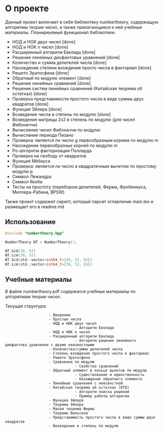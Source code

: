# О проекте

Данный проект включает в себя библиотеку numbertheory, содержащую алгоритмы теории чисел, а также прилагающиеся к ней учебные материалы.
Планириуемый функционал библиотеки:
<ul>
  <li>НОД и НОК двух чисел [done]</li>
  <li>НОД и НОК n чисел [done]</li>
  <li>Расширенный алгоритм Евклида [done]</li>
  <li>Решение линейных диофантовых уравнений [done]</li>
  <li>Количество и сумма делителей числа [done]</li>
  <li>Нахождение степени вхождения просто числа в факториал [done]</li>
  <li>Решето Эратосфена [done]</li>
  <li>Обратный по модулю элемент [done]</li>
  <li>Решение линейных сравнений [done]</li>
  <li>Решение систем линейных сравнений (Китайская теорема об остатках) [done]</li>
  <li>Проверка представимости простого числа в виде суммы двух квадратов [done]</li>
  <li>Функция Эйлера [done]</li>
  <li>Возведение числа в степень по модулю [done]</li>
  <li>Возведение матрицы 2x2 в степень по модулю (для чисел Фибоначчи)</li>
  <li>Вычисление чисел Фибоначчи по модулю</li>
  <li>Вычисление периода Пизано</li>
  <li>Проверка: является ли число g первообразным корнем по модулю m</li>
  <li>Нахождение первообразных корней по модулю m</li>
  <li>Ро-алгоритм факторизации Полларда</li>
  <li>Проверка на свободу от квадратов</li>
  <li>Функция Мёбиуса</li>
  <li>Проверка: является ли число a квадратичным вычетом по простому модулю p</li>
  <li>Символ Лежандра</li>
  <li>Символ Якоби</li>
  <li>Тесты на простоту (перебором делителей, Ферма, Фробениуса, Миллера-Рабина, BPSW)</li>
</ul>

Также проект содержит скрипт, который парсит оглавление main.tex и размещает его в readme.md

## Использование

```c
#include "numbertheory.hpp"

NumberTheory NT = NumberTheory();

NT.Gcd(39, 52)
NT.Lcm(39, 52)
NT.Gcd(std::vector<int64_t>{39, 52, 65})
NT.Lcm(std::vector<int64_t>{39, 52, 65})
```

## Учебные материалы

В файле numbertheory.pdf содержатся учебные материалы по алгоритмам теории чисел.

Текущая структура:

                        - Введение
                        - Простые числа
                        - НОД и НОК двух чисел
                                    - Алгоритм Евклида
                        - НОД и НОК n чисел
                        - Расширенный алгоритм Евклида
                                    - Алгоритм решения линейного диофантова уравнения с двумя неизвестными
                        - Количество/сумма делителей числа
                        - Степень вхождения простого числа в факториал
                        - Решето Эратосфена
                        - Сравнения по модулю
                                    - Свойства сравнений
                        - Обратный элемент в кольце вычетов по модулю
                                    - Существование и единственность
                                    - Нахождение обратного элемента
                        - Линейные сравнения с неизвестной
                        - Китайская теорема об остатках (КТО)
                                    - Алгоритм поиска решений
                                    - Пример работы алгоритма
                        - Функция Эйлера
                        - Теорема Эйлера
                        - Малая теорема Ферма
                        - Теорема Вильсона
                        - Представимость простого числа в виде суммы двух квадратов
                        - Возведение в степень по модулю
